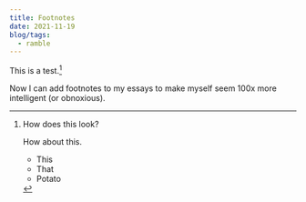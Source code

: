 ```yaml
---
title: Footnotes
date: 2021-11-19
blog/tags:
  - ramble
---
```


This is a test.[^1]

[^1]: How does this look?

    How about this.

    - This
    - That
    - Potato

Now I can add footnotes to my essays to make myself seem 100x more intelligent (or obnoxious).
